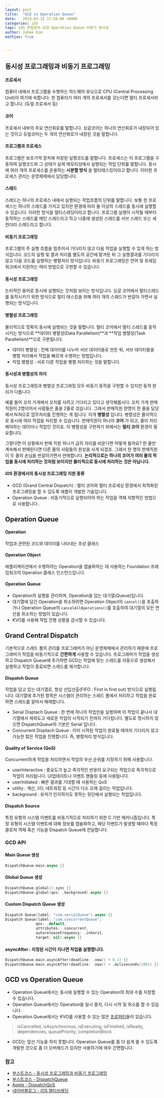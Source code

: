 ```yaml
---
layout: post
title:  "GCD vs Operation Queue"
date:   2019-03-15 17:26:06 +0900
categories: iOS
tags: iOS 면접준비 GCD Operation-Queue 비동기 동시성
author: Juhee Kim
mathjax: true


---
```


## 동시성 프로그래밍과 비동기 프로그래밍

#### 프로세서

컴퓨터 내에서 프로그램을 수행하는 하드웨어 유닛으로 CPU (Central Processing Unit)이 여기에 속합니다. 한 컴퓨터가 여러 개의 프로세서를 갖는다면 멀티 프로세서라고 합니다. (듀얼 프로세서 등)

#### 코어

프로세서 내부의 주요 연산회로를 말합니다. 싱글코어는 하나의 연산회로가 내장되어 있는 것이고 듀얼코어는 두 개의 연산회로가 내장된 것을 말합니다. 

#### 프로그램과 프로세스

프로그램은 보조기억 장치에 저장된 실행코드를 말합니다. 프로세스는 이 프로그램을 구동하여 실행코드와 그 상태가 실제 메모리상에서 실행되는 작업 단위를 말합니다. 동시에 여러 개의 프로세스를 운용하는 **시분할 방식** 을 멀티태스킹이라고 합니다. 이러한 프로세스 관리는 운영체제에서 담당합니다.

#### 스레드

스레드는 하나의 프로세스 내에서 실행되는 작업흐름의 단위를 말합니다. 보통 한 프로세스는 하나의 스레드를 가지고 있지만 환경에 따라 둘 이상의 스레드를 동시에 실행할 수 있습니다. 이러한 방식을 멀티스레딩이라고 합니다. 프로그램 실행이 시작될 때부터 동작하는 스레드를 메인 스레드라고 하고 나중에 생성된 스레드를 서브 스레드 또는 세컨더리 스레드라고 합니다.

#### 비동기 프로그래밍 

프로그램의 주 실행 흐름을 멈추어서 기다리지 않고 다음 작업을 실행할 수 있게 하는 방식입니다. 코드의 실행 및 결과 처리를 별도의 공간에 맡겨둔 뒤 그 실행결과를 기다리지 않고 다음 코드를 실행하는 병렬처리 방식입니다. 비동기 프로그래밍은 언어 및 프레임워크에서 지원하는 여러 방법으로 구현할 수 있습니다.

#### 동시성 프로그래밍

논리적인 용어로 동시에 실행되는 것처럼 보이는 방식입니다. 싱글 코어에서 멀티스레드를 동작시키기 위한 방식으로 멀티 태스킹을 위해 여러 개의 스래드가 번갈아 가면서 실행되는 방식입니다.

#### 병렬성 프로그래밍

물리적으로 정확히 동시에 실행되는 것을 말합니다. 멀티 코어에서 멀티 스레드를 동작시키는 방식으로 **데이터 병렬성(Data Parallelism)**과 **작업 병렬성(Task Parallelism)**으로 구분됩니다.

* 데이터 병렬성 : 전체 데이터를 나누어 서브 데이터들로 만든 뒤, 서브 데이터들을 병렬 처리해서 작업을 빠르게 수행하는 방법입니다.
* 작업 병렬성 : 서로 다른 작업을 병렬 처리하는 것을 말합니다.

#### 동시성과 병렬성의 차이

 동시성 프로그래밍과 병렬성 프로그래밍 모두 비동기 동작을 구현할 수 있지만 동작 원리가 다릅니다. 

 예를 들어 꼬치 가게에서 꼬치를 사려고 기다리고 있다고 생각해봅시다. 꼬치 가게 판매 직원이 2명이어서 사람들은 줄을 2줄로 섰습니다. 그래서 판매직원 한명이 한 줄을 담당해서 N:N으로 업무처리를 진행하는 게 됩니다. 이게 **병렬성** 입니다. 병렬성은 물리적으로 동시에 여러 작업을 처리할 수 있습니다. 판매직원이 하나의 **코어** 가 되고, 줄이 처리해야하는 데이터나 작업인 것이죠. 이 병렬성을 구현하기 위해서는 **멀티 코어** 환경이 필요합니다. 

 그렇다면 이 상황에서 판매 직원 하나가 급히 자리를 비운다면 어떻게 될까요? 한 줄만 계속해서 판매된다면 다른 줄의 사람들의 원성을 사게 되겠죠. 그래서 한 명의 판매직원이 두 줄의 손님을 번갈아가면서 판매합니다. **논리적으로는 하나의 코어가 여러 줄의 작업을 동시에 처리하는 것처럼 보이지만 물리적으로 동시에 처리하는 것은 아닙니다.**

#### iOS 환경에서의 동시성 프로그래밍 지원 종류

* GCD (Grand Central Dispatch) : 멀티 코어와 멀티 프로세싱 환경에서 최적화된 프로그래밍을 할 수 있도록 애플이 개발한 기술입니다.
* Operation Queue : 비동기적으로 실행되어야 하는 작업을 객체 지향적인 방법으로 사용합니다..

## Operation Queue

#### Operation

 작업과 관련된 코드와 데이터를 나타내는 추상 클래스

#### Operation Object

 애플리케이션에서 수행하려는 Operation을 캡슐화하는 데 사용하는 Foundation 프레임워크의 Operation 클래스 인스턴스입니다.

#### Operation Queue 

* Operation의 실행을 관리하며, Operation을 담는 대기열(Queue)입니다.
* 대기열에 담긴 Operation을 취소하려면 Operation Object의 ```cancel()```을 호출하거나 Operation Queue의 ```cancelAllOperations()```를 호출하여 대기열의 모든 연산을 취소하는 방법이 있습니다.
* KVO를 사용해 작업 진행 상황을 감시할 수 있습니다.

## Grand Central Dispatch

 기본적으로 스레드 풀의 관리를 프로그래머가 아닌 운영체제에서 관리하기 때문에 프로그래머가 작업을 비동기적으로 **간편하게** 사용할 수 있습니다. 프로그래머가 작업을 생성하고 Dispatch Queue에 추가하면 GCD는 작업에 맞는 스레드를 자동으로 생성해서 실행하고 작업이 종료되면 스레드를 제거합니다.

#### Dispatch Queue

 작업을 담고 있는 대기열로, 항상 선입선출(FIFO : First in first out) 방식으로 실행됩니다. 대기열에 추가된 항목은 시스템이 관리하는 스레드 풀에서 처리하고 작업을 완료하면 스레드를 알아서 해제합니다.

* Serial Disptach Queue : 한 번에 하나의 작업만을 실행하며 이 작업이 끝나서 대기열에서 제외도고 새로운 작업이 시작되기 전까지 기다립니다. 별도로 명시하지 않으면 DispatchQueue의 기본은 Serial 입니다.
* Concurrent Disptach Queue : 이미 시작된 작업이 완료될 때까지 기다리지 않고 가능한 많은 작업을 진행합니다. 즉, 병렬처리 방식입니다.

#### Quality of Service (QoS)

 Concurrent하게 작업을 처리하면서 작업의 우선 순위를 지정하기 위해 사용합니다.

* userInteractive : 중요도가 높고 즉각적인 반응이 요구되는 작업으로 즉각적으로 작업이 처리됩니다. UI업데이트나 이벤트 핸들링 등에 사용됩니다.
* userInitiated : 빠른 결과를 기대할 때 사용하는 QoS
* utility : 계산, I/O, 네트워킹 등 시간이 다소 오래 걸리는 작업입니다.
* background : 유저가 인지하지도 못하는 뒷단에서 실행되는 작업입니다. 

#### Dispatch Source

 특정 유형의 시스템 이벤트를 비동기적으로 처리하기 위한 C 기반 매커니즘입니다. 특정 유형의 시스템 이벤트에 대해 정보를 캡슐화하고, 해당 이벤트가 발생할 때마다 특정 클로저 객체 혹은 기능을 Dispatch Queue에 전달합니다.

### GCD API

#### Main Queue 생성

``` swift
DispatchQueue.main.async {}
```

#### Global Queue 생성

``` swift 
DispatchQueue.global().sync {}
DispatchQueue.global(qos: .background).async {}
```

#### Custom Dispatch Queue 생성

``` swift 
Dispatch Queue(label: "com.serialQueue").async {}
Dispatch Queue(label: "com.concurrentQueue", 
              qos: .default, 
              attributes: .concurrent,
              autoreleaseFrequency: .inherit,
              target: nil).async {}
```

#### asyncAfter : 지정된 시간이 지나면 작업을 실행합니다.

``` swift
DispatchQueue.main.asyncAfter(deadline: .now() + 0.1) {}
DispatchQueue.main.asyncAfter(deadline: .now() + .miliseconds(100)) {}
```



## GCD vs Operation Queue

* Operation Queue에서는 동시에 실행할 수 있는 Operation의 최대 수를 지정할 수 있습니다.
* Operation Queue에서는 Operation을 일시 중지, 다시 시작 및 취소를 할 수 있습니다.
* Operation Queue에서는 KVO를 사용할 수 있는 많은 [프로퍼티](https://developer.apple.com/documentation/foundation/operation)들이 있습니다.

> isCancelled, isAsynchronous, isExecuting, isFinished, isReady, dependencies, queuePriority, completionBlock

* GCD는 앞선 기능을 하지 못합니다. Operation Queue를 좀 더 쉽게 쓸 수 있도록 개발한 것으로 좀 더 오버헤드가 있지만 사용하기에 매우 간편합니다.



### 참고

* [부스트코스 - 동시성 프로그래밍과 비동기 프로그래밍](https://www.edwith.org/boostcourse-ios/lecture/16866/)
* [부스트코스 - DispatchQueue](https://www.edwith.org/boostcourse-ios/lecture/16917/)
* [Apple - DispatchQoS](https://developer.apple.com/documentation/dispatch/dispatchqos)
* [네이버블로그 - iOS 멀티쓰레딩](http://blog.naver.com/PostView.nhn?blogId=jdub7138&logNo=220949191761&parentCategoryNo=&categoryNo=112&viewDate=&isShowPopularPosts=true&from=search)